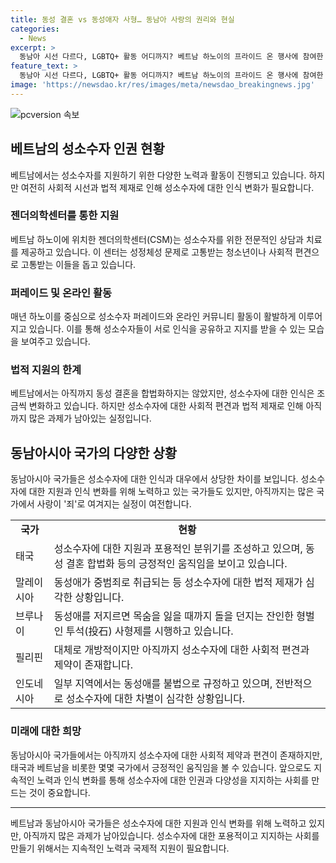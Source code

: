 ```yaml
---
title: 동성 결혼 vs 동성애자 사형… 동남아 사랑의 권리와 현실
categories:
  - News
excerpt: >
  동남아 시선 다르다, LGBTQ+ 활동 어디까지? 베트남 하노이의 프라이드 온 행사에 참여한 시민들이 성소수자(LGBTQ+) 관련 병원인 젠더의학센터를 찾아 상담을 예약하고 있는 가운데, 동남아시아 10개국의 성소수자 정책 차이가 드러났다. 태국과 베트남은 LGBTQ+를 포용적으로 대하는 반면, 동성애가 불법인 브루나이와 말레이시아는 엄격한 제재를 시행한다. 또한, 성소수자에 대한 사회적 시선이 다르며, 성소수자에 대한 이해와 권리향상이 큰 과제로 남아있다. 아세안 속으로는 동남아시아 각국의 사회·생활상을 소개하는 콘텐츠이니, 마주보고 싶은 동남아의 모습을 함께 파헤쳐보자! (총 342자)
feature_text: >
  동남아 시선 다르다, LGBTQ+ 활동 어디까지? 베트남 하노이의 프라이드 온 행사에 참여한 시민들이 성소수자(LGBTQ+) 관련 병원인 젠더의학센터를 찾아 상담을 예약하고 있는 가운데, 동남아시아 10개국의 성소수자 정책 차이가 드러났다. 태국과 베트남은 LGBTQ+를 포용적으로 대하는 반면, 동성애가 불법인 브루나이와 말레이시아는 엄격한 제재를 시행한다. 또한, 성소수자에 대한 사회적 시선이 다르며, 성소수자에 대한 이해와 권리향상이 큰 과제로 남아있다. 아세안 속으로는 동남아시아 각국의 사회·생활상을 소개하는 콘텐츠이니, 마주보고 싶은 동남아의 모습을 함께 파헤쳐보자! (총 342자)
image: 'https://newsdao.kr/res/images/meta/newsdao_breakingnews.jpg'
---
```


<p><img src="https://newsdao.kr/res/images/meta/newsdao_breakingnews.jpg" alt="pcversion 속보" /></p>

<h2 data-ke-size="size26">베트남의 성소수자 인권 현황</h2>

<p data-ke-size="size16">베트남에서는 성소수자를 지원하기 위한 다양한 노력과 활동이 진행되고 있습니다. 하지만 여전히 사회적 시선과 법적 제재로 인해 성소수자에 대한 인식 변화가 필요합니다.</p>

<h3 data-ke-size="size20">젠더의학센터를 통한 지원</h3>

<p data-ke-size="size16">베트남 하노이에 위치한 젠더의학센터(CSM)는 성소수자를 위한 전문적인 상담과 치료를 제공하고 있습니다. 이 센터는 성정체성 문제로 고통받는 청소년이나 사회적 편견으로 고통받는 이들을 돕고 있습니다.</p>

<h3 data-ke-size="size20">퍼레이드 및 온라인 활동</h3>

<p data-ke-size="size16">매년 하노이를 중심으로 성소수자 퍼레이드와 온라인 커뮤니티 활동이 활발하게 이루어지고 있습니다. 이를 통해 성소수자들이 서로 인식을 공유하고 지지를 받을 수 있는 모습을 보여주고 있습니다.</p>

<h3 data-ke-size="size20">법적 지원의 한계</h3>

<p data-ke-size="size16">베트남에서는 아직까지 동성 결혼을 합법화하지는 않았지만, 성소수자에 대한 인식은 조금씩 변화하고 있습니다. 하지만 성소수자에 대한 사회적 편견과 법적 제재로 인해 아직까지 많은 과제가 남아있는 실정입니다.</p>

<h2 data-ke-size="size26">동남아시아 국가의 다양한 상황</h2>

<p data-ke-size="size16">동남아시아 국가들은 성소수자에 대한 인식과 대우에서 상당한 차이를 보입니다. 성소수자에 대한 지원과 인식 변화를 위해 노력하고 있는 국가들도 있지만, 아직까지는 많은 국가에서 사랑이 '죄'로 여겨지는 실정이 여전합니다.</p>

<table>
    <tr>
        <td style="text-align: center; height: 17px;"><b>국가</b></td>
        <td style="text-align: center; height: 17px;"><b>현황</b></td>
    </tr>
    <tr>
        <td style="text-align: left;">태국</td>
        <td style="text-align: left;">성소수자에 대한 지원과 포용적인 분위기를 조성하고 있으며, 동성 결혼 합법화 등의 긍정적인 움직임을 보이고 있습니다.</td>
    </tr>
    <tr>
        <td style="text-align: left;">말레이시아</td>
        <td style="text-align: left;">동성애가 중범죄로 취급되는 등 성소수자에 대한 법적 제재가 심각한 상황입니다.</td>
    </tr>
    <tr>
        <td style="text-align: left;">브루나이</td>
        <td style="text-align: left;">동성애를 저지르면 목숨을 잃을 때까지 돌을 던지는 잔인한 형벌인 투석(投石) 사형제를 시행하고 있습니다.</td>
    </tr>
    <tr>
        <td style="text-align: left;">필리핀</td>
        <td style="text-align: left;">대체로 개방적이지만 아직까지 성소수자에 대한 사회적 편견과 제약이 존재합니다.</td>
    </tr>
    <tr>
        <td style="text-align: left;">인도네시아</td>
        <td style="text-align: left;">일부 지역에서는 동성애를 불법으로 규정하고 있으며, 전반적으로 성소수자에 대한 차별이 심각한 상황입니다.</td>
    </tr>
</table>

<h3 data-ke-size="size20">미래에 대한 희망</h3>

<p data-ke-size="size16">동남아시아 국가들에서는 아직까지 성소수자에 대한 사회적 제약과 편견이 존재하지만, 태국과 베트남을 비롯한 몇몇 국가에서 긍정적인 움직임을 볼 수 있습니다. 앞으로도 지속적인 노력과 인식 변화를 통해 성소수자에 대한 인권과 다양성을 지지하는 사회를 만드는 것이 중요합니다.</p>

<hr>

<p data-ke-size="size16">베트남과 동남아시아 국가들은 성소수자에 대한 지원과 인식 변화를 위해 노력하고 있지만, 아직까지 많은 과제가 남아있습니다. 성소수자에 대한 포용적이고 지지하는 사회를 만들기 위해서는 지속적인 노력과 국제적 지원이 필요합니다.</p>

